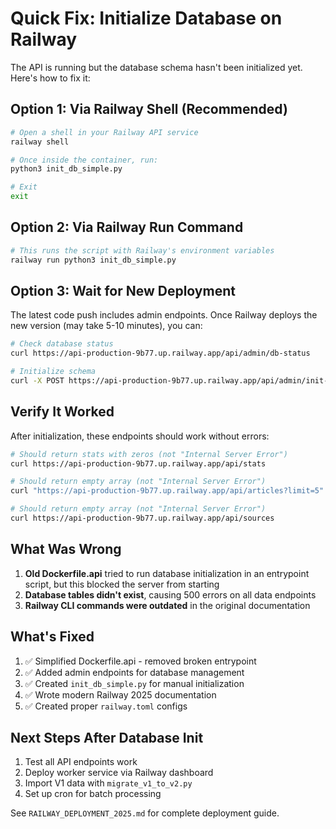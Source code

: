 # Quick Fix: Initialize Database on Railway

The API is running but the database schema hasn't been initialized yet. Here's how to fix it:

## Option 1: Via Railway Shell (Recommended)

```bash
# Open a shell in your Railway API service
railway shell

# Once inside the container, run:
python3 init_db_simple.py

# Exit
exit
```

## Option 2: Via Railway Run Command

```bash
# This runs the script with Railway's environment variables
railway run python3 init_db_simple.py
```

## Option 3: Wait for New Deployment

The latest code push includes admin endpoints. Once Railway deploys the new version (may take 5-10 minutes), you can:

```bash
# Check database status
curl https://api-production-9b77.up.railway.app/api/admin/db-status

# Initialize schema
curl -X POST https://api-production-9b77.up.railway.app/api/admin/init-db
```

## Verify It Worked

After initialization, these endpoints should work without errors:

```bash
# Should return stats with zeros (not "Internal Server Error")
curl https://api-production-9b77.up.railway.app/api/stats

# Should return empty array (not "Internal Server Error")
curl "https://api-production-9b77.up.railway.app/api/articles?limit=5"

# Should return empty array (not "Internal Server Error")
curl https://api-production-9b77.up.railway.app/api/sources
```

## What Was Wrong

1. **Old Dockerfile.api** tried to run database initialization in an entrypoint script, but this blocked the server from starting
2. **Database tables didn't exist**, causing 500 errors on all data endpoints
3. **Railway CLI commands were outdated** in the original documentation

## What's Fixed

1. ✅ Simplified Dockerfile.api - removed broken entrypoint
2. ✅ Added admin endpoints for database management
3. ✅ Created `init_db_simple.py` for manual initialization
4. ✅ Wrote modern Railway 2025 documentation
5. ✅ Created proper `railway.toml` configs

## Next Steps After Database Init

1. Test all API endpoints work
2. Deploy worker service via Railway dashboard
3. Import V1 data with `migrate_v1_to_v2.py`
4. Set up cron for batch processing

See `RAILWAY_DEPLOYMENT_2025.md` for complete deployment guide.
